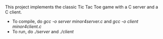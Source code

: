 This project implements the classic Tic Tac Toe game with a C server and a C client.  
- To compile, do *gcc -o server minor4server.c* and *gcc -o client minor4client.c*  
- To run, do *./server* and *./client*
